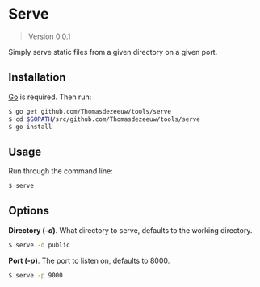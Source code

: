 # Serve

> Version 0.0.1

Simply serve static files from a given directory on a given port.

## Installation

[Go](http://golang.org/) is required. Then run:

```bash
$ go get github.com/Thomasdezeeuw/tools/serve
$ cd $GOPATH/src/github.com/Thomasdezeeuw/tools/serve
$ go install
```

## Usage

Run through the command line:

```bash
$ serve
```

## Options

**Directory (*-d*)**. What directory to serve, defaults to the working directory.

```bash
$ serve -d public
```

**Port (*-p*)**. The port to listen on, defaults to 8000.

```bash
$ serve -p 9000
```
